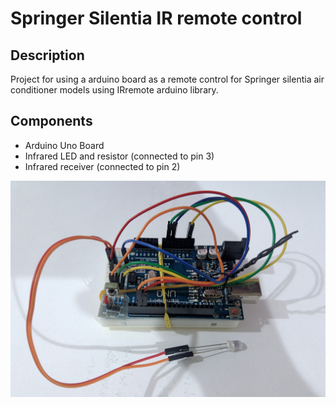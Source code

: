 # Springer Silentia IR remote control

## Description

Project for using a arduino board as a remote control for Springer silentia air conditioner models using IRremote arduino library.

## Components

- Arduino Uno Board
- Infrared LED and resistor (connected to pin 3)
- Infrared receiver (connected to pin 2)

![Arduino](Arduino.jpg "Arduino")

